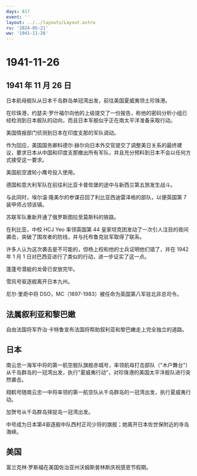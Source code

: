 ```yaml
---
days: 817
event: ''
layout: ../../layouts/Layout.astro
ru: '2024-05-21'
ww: '1941-11-26'
---
```


# 1941-11-26

## 1941 年 11 月 26 日

日本航母舰队从日本千岛群岛单冠湾出发，前往美国夏威夷领土珍珠港。

在珍珠港，约瑟夫·罗什福尔向他的上级提交了一份报告，称他的密码分析小组已经检测到日本舰队的动向，而且日本军舰似乎正在南太平洋准备采取行动。

美国情报部门侦测到日本在印度支那的军队调动。

作为回应，美国国务卿科德尔·赫尔向日本外交官提交了调整美日关系的最终建议，要求日本从中国和印度支那撤出所有军队，并且充分预料到日本不会以任何方式接受这一要求。

美国航空渡轮小鹰号投入使用。

德国和意大利军队在前往利比亚卡普佐堡的途中与新西兰第五旅发生战斗。

与此同时，埃尔温·隆美尔的参谋召回了利比亚西迪雷泽格的部队，以便英国第 7
装甲师占领该镇。

苏联军队重新开通了俄罗斯图拉至莫斯科的铁路。

在利比亚，中校 HCJ Yeo 率领英国第 44
皇家坦克团发动了一次引人注目的夜间袭击，突破了围攻者的防线，并与托布鲁克驻军取得了联系。

许多人认为这次袭击是不可能的，但杨上校和他的士兵证明他们错了，并在 1942
年 1 月 1 日对巴西亚进行了类似的行动，进一步证实了这一点。

蓬蓬号潜艇的龙骨已安放完毕。

雪风号驱逐舰离开日本九州。

尼尔·里奇中将 DSO，MC（1897-1983）被任命为英国第八军驻北非总司令。

## 法属叙利亚和黎巴嫩

自由法国将军乔治·卡特鲁宣布法国将帮助叙利亚和黎巴嫩走上完全独立的道路。

## 日本

南云忠一海军中将的第一航空舰队旗舰赤城号，率领航母打击部队（"木户舞台"）从千岛群岛的一冠湾出发，执行"夏威夷行动"，对珍珠港的美国太平洋舰队进行突然袭击。

翔鹤号随南云忠一中将率领的第一航空队从千岛群岛的一冠湾出发，执行夏威夷行动。

加贺号从千岛群岛择捉岛一冠湾出发。

中号成为日本第4驱逐舰中队西村正司少将的旗舰；她离开日本佐世保附近的寺岛海峡。

## 美国

富兰克林·罗斯福在美国佐治亚州沃姆斯普林斯庆祝感恩节假期。